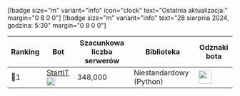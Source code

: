 [!badge size="m" variant="info" icon="clock" text="Ostatnia aktualizacja:" margin="0 8 0 0"] [!badge size="m" variant="info" text="28 sierpnia 2024, godzina: 5:30" margin="0 8 0 0"]

| Ranking | Bot                                                                                           | Szacunkowa liczba serwerów | Biblioteka | Odznaki bota |
| ---- | --------------------------------------------------------------------------------------------- | ------------------------ | ------------------------ | ------------------------ |
|    🥇1 | [StartIT](https://discord.com/oauth2/authorize?client_id=572906387382861835&permissions=8&scope=bot) <img src="/static/badges/bots/startit.svg" height="20" width="20">         |               348,000 | Niestandardowy (Python) |  <img src="/static/badges/odznaki/supportscommands.svg" height="30" width="30"> | 
